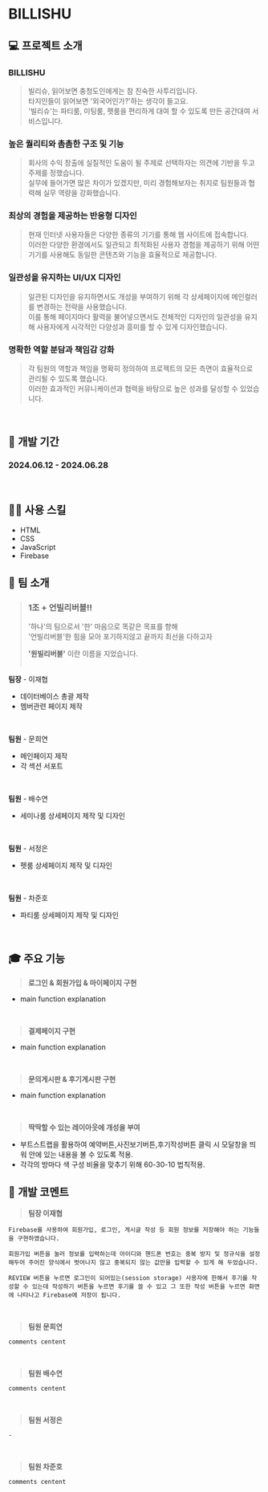 # BILLISHU

## 💻 프로젝트 소개

### BILLISHU

> 빌리슈, 읽어보면 충청도인에게는 참 친숙한 사투리입니다.<br>
> 타지인들이 읽어보면 '외국어인가?'하는 생각이 들고요.<br>
> '빌리슈'는 파티룸, 미팅룸, 펫룸을 편리하게 대여 할 수 있도록 만든 공간대여 서비스입니다.<br>

### 높은 퀄리티와 촘촘한 구조 및 기능

> 회사의 수익 창출에 실질적인 도움이 될 주제로 선택하자는 의견에 기반을 두고 주제를 정했습니다.<br>
> 실무에 들어가면 많은 차이가 있겠지만, 미리 경험해보자는 취지로 팀원들과 협력해 실무 역량을 강화했습니다.

### 최상의 경험을 제공하는 반응형 디자인

> 현재 인터넷 사용자들은 다양한 종류의 기기를 통해 웹 사이트에 접속합니다.<br>
> 이러한 다양한 환경에서도 일관되고 최적화된 사용자 경험을 제공하기 위해 어떤 기기를 사용해도 동일한 콘텐츠와 기능을 효율적으로 제공합니다.

### 일관성을 유지하는 UI/UX 디자인

> 일관된 디자인을 유지하면서도 개성을 부여하기 위해 각 상세페이지에 메인컬러를 변경하는 전략을 사용했습니다. <br>
> 이를 통해 페이지마다 활력을 불어넣으면서도 전체적인 디자인의 일관성을 유지해 사용자에게 시각적인 다양성과 흥미를 할 수 있게 디자인했습니다.

### 명확한 역할 분담과 책임감 강화

> 각 팀원의 역할과 책임을 명확히 정의하여 프로젝트의 모든 측면이 효율적으로 관리될 수 있도록 했습니다. <br>
> 이러한 효과적인 커뮤니케이션과 협력을 바탕으로 높은 성과를 달성할 수 있었습니다.

<br>

## 📅 개발 기간

### 2024.06.12 - 2024.06.28

<br>

## 💪🏻 사용 스킬

- HTML
- CSS
- JavaScript
- Firebase

## 🏴 팀 소개

> ### 1조 + 언빌리버블!!
>
> '하나'의 팀으로서 '한' 마음으로 똑같은 목표를 향해 <br>
> '언빌리버블'한 힘을 모아 포기하지않고 끝까지 최선을 다하고자 <br>
>
> **'원빌리버블'** 이란 이름을 지었습니다.
> <br><br>

**팀장** - 이재협

- 데이터베이스 총괄 제작
- 멤버관련 페이지 제작

<br>

**팀원** - 문희연

- 메인페이지 제작
- 각 섹션 서포트

<br>

**팀원** - 배수연

- 세미나룸 상세페이지 제작 및 디자인

<br>

**팀원** - 서정은

- 펫룸 상세페이지 제작 및 디자인

<br>

**팀원** - 차준호

- 파티룸 상세페이지 제작 및 디자인

<br>

## 🎓 주요 기능

> **로그인 & 회원가입 & 마이페이지 구현**

- main function explanation

<br>

> **결제페이지 구현**

- main function explanation

<br>

> **문의게시판 & 후기게시판 구현**

- main function explanation

<br>

> **딱딱할 수 있는 레이아웃에 개성을 부여**

- 부트스트랩을 활용하여
  예약버튼,사진보기버튼,후기작성버튼 클릭 시
  모달창을 띄워 안에 있는 내용을 볼 수 있도록 적용.
- 각각의 방마다 색 구성 비율을 맞추기 위해 60-30-10 법칙적용.

## 💬 개발 코멘트

> **팀장 이재협**

```
Firebase를 사용하여 회원가입, 로그인, 게시글 작성 등 회원 정보를 저장해야 하는 기능들을 구현하였습니다.

회원가입 버튼을 눌러 정보를 입력하는데 아이디와 핸드폰 번호는 중복 방지 및 정규식을 설정해두어 주어진 양식에서 벗어나지 않고 중복되지 않는 값만을 입력할 수 있게 해 두었습니다.

REVIEW 버튼을 누르면 로그인이 되어있는(session storage) 사용자에 한해서 후기를 작성할 수 있는데 작성하기 버튼을 누르면 후기를 쓸 수 있고 그 또한 작성 버튼을 누르면 화면에 나타나고 Firebase에 저장이 됩니다.

```

<br>

> **팀원 문희연**

```
comments centent
```

<br>

> **팀원 배수연**

```
comments centent
```

<br>

> **팀원 서정은**

```
-
```

<br>

> **팀원 차준호**

```
comments centent
```
